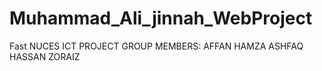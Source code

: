# Muhammad_Ali_jinnah_WebProject
Fast NUCES ICT PROJECT
GROUP MEMBERS:
AFFAN
HAMZA ASHFAQ
HASSAN
ZORAIZ
